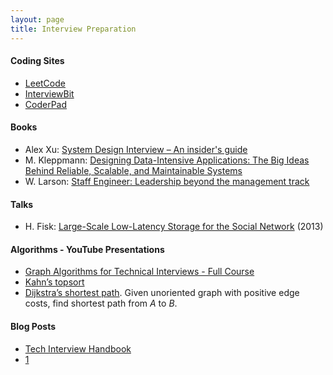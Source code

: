 ```yaml
---
layout: page
title: Interview Preparation
---
```


#### Coding Sites
* [LeetCode](https://leetcode.com)
* [InterviewBit](https://www.interviewbit.com)
* [CoderPad](https://coderpad.io)

#### Books
* Alex Xu: [System Design Interview – An insider's guide](https://www.amazon.com/System-Design-Interview-insiders-Second/dp/B08CMF2CQF)
* M. Kleppmann: [Designing Data-Intensive Applications: The Big Ideas Behind Reliable, Scalable, and Maintainable Systems](https://www.amazon.com/Designing-Data-Intensive-Applications-Reliable-Maintainable/dp/1449373321)
* W. Larson: [Staff Engineer: Leadership beyond the management track](https://www.amazon.com/Staff-Engineer-Leadership-beyond-management-ebook/dp/B08RMSHYGG)

#### Talks
* H. Fisk: [Large-Scale Low-Latency Storage for the Social Network](https://www.youtube.com/watch?v=5RfFhMwRAic) (2013)

#### Algorithms - YouTube Presentations
* [Graph Algorithms for Technical Interviews - Full Course](https://www.youtube.com/watch?v=tWVWeAqZhttps://youtu.be/cIBFEhD77b40WU)
* [Kahn’s topsort](https://youtu.be/cIBFEhD77b4)
* [Dijkstra’s shortest path](https://youtu.be/pSqmAO-m7Lk). Given unoriented graph with positive edge costs, find shortest path from $A$ to $B$. 

#### Blog Posts
* [Tech Interview Handbook](https://www.techinterviewhandbook.org/software-engineering-interview-guide/)
* [1](https://www.teamblind.com/post/7-onsites-7-offers-aAFTykAD)
